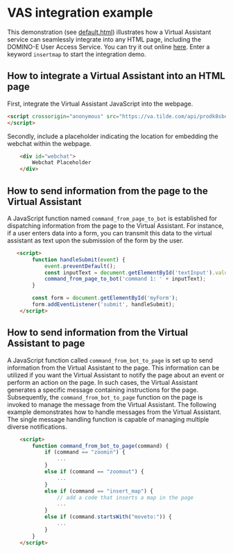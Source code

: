 # VAS integration example

This demonstration (see [default.html](default.html)) illustrates how a Virtual Assistant service can seamlessly integrate into any HTML page, including the DOMINO-E User Access Service.
You can try it out online [here](https://va.tilde.com/api/prodk8sbotdomin0/media/staging/default.html). Enter a keyword `insertmap` to start the integration demo.

## How to integrate a Virtual Assistant into an HTML page
First, integrate the Virtual Assistant JavaScript into the webpage.
```html
<script crossorigin="anonymous" src="https://va.tilde.com/api/prodk8sbotdomin0/media/staging/webchat.js" defer>
</script>
```
Secondly, include a placeholder indicating the location for embedding the webchat within the webpage.
```html
    <div id="webchat">
        Webchat Placeholder
    </div>
```
## How to send information from the page to the Virtual Assistant
A JavaScript function named `command_from_page_to_bot` is established for dispatching information from the page to the Virtual Assistant. 
For instance, if a user enters data into a form, you can transmit this data to the virtual assistant as text upon the submission of the form by the user.
```html
   <script>
        function handleSubmit(event) {
            event.preventDefault();
            const inputText = document.getElementById('textInput').value;
            command_from_page_to_bot('command 1: ' + inputText);
        }

        const form = document.getElementById('myForm');
        form.addEventListener('submit', handleSubmit);
    </script>
```
## How to send information from the Virtual Assistant to page
A JavaScript function called `command_from_bot_to_page` is set up to send information from the Virtual Assistant to the page. This information can be utilized if you want the Virtual Assistant to notify the page about an event or perform an action on the page. In such cases, the Virtual Assistant generates a specific message containing instructions for the page. Subsequently, the `command_from_bot_to_page` function on the page is invoked to manage the message from the Virtual Assistant. The following example demonstrates how to handle messages from the Virtual Assistant. The single message handling function is capable of managing multiple diverse notifications.
```html
    <script>
        function command_from_bot_to_page(command) {
            if (command == "zoomin") {
                ...
            }
            else if (command == "zoomout") {
                ...
            }
            else if (command == "insert_map") {
                // add a code that inserts a map in the page
                ...
            }
            else if (command.startsWith("moveto:")) {
                ...
            }
        }
    </script>
```

